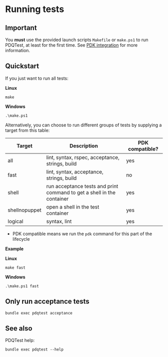 # Running tests

## Important
You **must** use the provided launch scripts `Makefile` or `make.ps1` to run
PDQTest, at least for the first time. See [PDK integration](pdk.md) for more
information.

## Quickstart
If you just want to run all tests:

**Linux**
```shell
make
```

**Windows**
```shell
.\make.ps1
```

Alternatively, you can choose to run different groups of tests by supplying a
target from this table:

| Target        | Description                                                            | PDK compatible? |
| ---           | ---                                                                    | ---             |
| all           | lint, syntax, rspec, acceptance, strings, build                        | yes             |
| fast          | lint, syntax, acceptance, strings, build                               | no              |
| shell         | run acceptance tests and print command to get a shell in the container | yes             |
| shellnopuppet | open a shell in the test container                                     | yes             |
| logical       | syntax, lint                                                           | yes             |

* PDK compatible means we run the `pdk` command for this part of the lifecycle


**Example**

**Linux**
```shell
make fast
```

**Windows**
```shell
.\make.ps1 fast
```

## Only run acceptance tests
```shell
bundle exec pdqtest acceptance
```


## See also

PDQTest help:
```shell
bundle exec pdqtest --help
```
